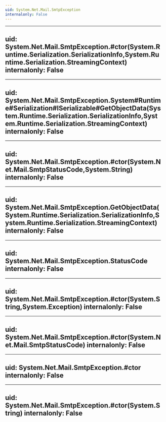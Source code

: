 ```yaml
---
uid: System.Net.Mail.SmtpException
internalonly: False
---
```


---
uid: System.Net.Mail.SmtpException.#ctor(System.Runtime.Serialization.SerializationInfo,System.Runtime.Serialization.StreamingContext)
internalonly: False
---

---
uid: System.Net.Mail.SmtpException.System#Runtime#Serialization#ISerializable#GetObjectData(System.Runtime.Serialization.SerializationInfo,System.Runtime.Serialization.StreamingContext)
internalonly: False
---

---
uid: System.Net.Mail.SmtpException.#ctor(System.Net.Mail.SmtpStatusCode,System.String)
internalonly: False
---

---
uid: System.Net.Mail.SmtpException.GetObjectData(System.Runtime.Serialization.SerializationInfo,System.Runtime.Serialization.StreamingContext)
internalonly: False
---

---
uid: System.Net.Mail.SmtpException.StatusCode
internalonly: False
---

---
uid: System.Net.Mail.SmtpException.#ctor(System.String,System.Exception)
internalonly: False
---

---
uid: System.Net.Mail.SmtpException.#ctor(System.Net.Mail.SmtpStatusCode)
internalonly: False
---

---
uid: System.Net.Mail.SmtpException.#ctor
internalonly: False
---

---
uid: System.Net.Mail.SmtpException.#ctor(System.String)
internalonly: False
---
